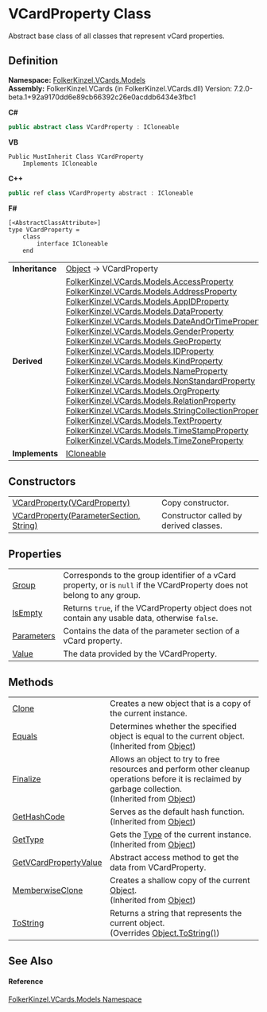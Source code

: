 # VCardProperty Class


Abstract base class of all classes that represent vCard properties.



## Definition
**Namespace:** <a href="10623553-9342-5b8f-9df4-6e7d1075f3df.md">FolkerKinzel.VCards.Models</a>  
**Assembly:** FolkerKinzel.VCards (in FolkerKinzel.VCards.dll) Version: 7.2.0-beta.1+92a9170dd6e89cb66392c26e0acddb6434e3fbc1

**C#**
``` C#
public abstract class VCardProperty : ICloneable
```
**VB**
``` VB
Public MustInherit Class VCardProperty
	Implements ICloneable
```
**C++**
``` C++
public ref class VCardProperty abstract : ICloneable
```
**F#**
``` F#
[<AbstractClassAttribute>]
type VCardProperty = 
    class
        interface ICloneable
    end
```

<table><tr><td><strong>Inheritance</strong></td><td><a href="https://learn.microsoft.com/dotnet/api/system.object" target="_blank" rel="noopener noreferrer">Object</a>  →  VCardProperty</td></tr>
<tr><td><strong>Derived</strong></td><td><a href="88786a05-12bc-600d-6919-6bea4292c73d.md">FolkerKinzel.VCards.Models.AccessProperty</a><br /><a href="21f05ed3-62c5-eb4f-9b4e-f0d7dc2d0574.md">FolkerKinzel.VCards.Models.AddressProperty</a><br /><a href="52a044c9-1789-4d63-5ed0-8e3801dc435b.md">FolkerKinzel.VCards.Models.AppIDProperty</a><br /><a href="aa898609-8843-98f4-56c5-cc0c7bf76b89.md">FolkerKinzel.VCards.Models.DataProperty</a><br /><a href="aa70dc7b-913e-f421-bbe6-2151b0f0c1f0.md">FolkerKinzel.VCards.Models.DateAndOrTimeProperty</a><br /><a href="94ee5e93-019e-53c0-ad44-10f33f8eda3e.md">FolkerKinzel.VCards.Models.GenderProperty</a><br /><a href="cebf2b25-a331-1126-b40d-697dc18dcb72.md">FolkerKinzel.VCards.Models.GeoProperty</a><br /><a href="976990ab-bc51-466f-b529-08306073c8d1.md">FolkerKinzel.VCards.Models.IDProperty</a><br /><a href="e1bc8073-a416-1e7d-0e4a-43556fb31603.md">FolkerKinzel.VCards.Models.KindProperty</a><br /><a href="05694799-3c12-68af-73de-f9a8cb4807af.md">FolkerKinzel.VCards.Models.NameProperty</a><br /><a href="96debf4b-ac3d-b14a-1b24-db26564c0795.md">FolkerKinzel.VCards.Models.NonStandardProperty</a><br /><a href="6e243ff8-52f0-fcde-2459-7c51fa54e2e8.md">FolkerKinzel.VCards.Models.OrgProperty</a><br /><a href="fafb9a2d-3fc2-1db2-dd49-90299dc5fc8e.md">FolkerKinzel.VCards.Models.RelationProperty</a><br /><a href="57bdd5a5-6b09-659a-978e-933563d5a52a.md">FolkerKinzel.VCards.Models.StringCollectionProperty</a><br /><a href="27f474f1-d496-3582-a707-2518da27485f.md">FolkerKinzel.VCards.Models.TextProperty</a><br /><a href="7999d03f-25e2-de3c-24fb-65b1f65aef58.md">FolkerKinzel.VCards.Models.TimeStampProperty</a><br /><a href="3d95294e-eb6d-9637-dd41-e876afb4fe20.md">FolkerKinzel.VCards.Models.TimeZoneProperty</a></td></tr>
<tr><td><strong>Implements</strong></td><td><a href="https://learn.microsoft.com/dotnet/api/system.icloneable" target="_blank" rel="noopener noreferrer">ICloneable</a></td></tr>
</table>



## Constructors
<table>
<tr>
<td><a href="a5e8dac9-3ed8-3da6-7331-2de52e545e67.md">VCardProperty(VCardProperty)</a></td>
<td>Copy constructor.</td></tr>
<tr>
<td><a href="99681b08-12b8-bfe8-89bc-76e21ca3fe15.md">VCardProperty(ParameterSection, String)</a></td>
<td>Constructor called by derived classes.</td></tr>
</table>

## Properties
<table>
<tr>
<td><a href="5d210979-76a6-b032-7b0c-02cffdbba833.md">Group</a></td>
<td>Corresponds to the group identifier of a vCard property, or is <code>null</code> if the VCardProperty does not belong to any group.</td></tr>
<tr>
<td><a href="2a29e617-7cc7-2352-75f6-ea22e96afdc3.md">IsEmpty</a></td>
<td>Returns <code>true</code>, if the VCardProperty object does not contain any usable data, otherwise <code>false</code>.</td></tr>
<tr>
<td><a href="f2759bb4-c9b5-6f85-0df4-f011adcb89a4.md">Parameters</a></td>
<td>Contains the data of the parameter section of a vCard property.</td></tr>
<tr>
<td><a href="77af4e3d-1240-de80-07d1-6e0044c7bee3.md">Value</a></td>
<td>The data provided by the VCardProperty.</td></tr>
</table>

## Methods
<table>
<tr>
<td><a href="9970dc97-aa43-98fe-7476-56192b2f3f1a.md">Clone</a></td>
<td>Creates a new object that is a copy of the current instance.</td></tr>
<tr>
<td><a href="https://learn.microsoft.com/dotnet/api/system.object.equals#system-object-equals(system-object)" target="_blank" rel="noopener noreferrer">Equals</a></td>
<td>Determines whether the specified object is equal to the current object.<br />(Inherited from <a href="https://learn.microsoft.com/dotnet/api/system.object" target="_blank" rel="noopener noreferrer">Object</a>)</td></tr>
<tr>
<td><a href="https://learn.microsoft.com/dotnet/api/system.object.finalize" target="_blank" rel="noopener noreferrer">Finalize</a></td>
<td>Allows an object to try to free resources and perform other cleanup operations before it is reclaimed by garbage collection.<br />(Inherited from <a href="https://learn.microsoft.com/dotnet/api/system.object" target="_blank" rel="noopener noreferrer">Object</a>)</td></tr>
<tr>
<td><a href="https://learn.microsoft.com/dotnet/api/system.object.gethashcode" target="_blank" rel="noopener noreferrer">GetHashCode</a></td>
<td>Serves as the default hash function.<br />(Inherited from <a href="https://learn.microsoft.com/dotnet/api/system.object" target="_blank" rel="noopener noreferrer">Object</a>)</td></tr>
<tr>
<td><a href="https://learn.microsoft.com/dotnet/api/system.object.gettype" target="_blank" rel="noopener noreferrer">GetType</a></td>
<td>Gets the <a href="https://learn.microsoft.com/dotnet/api/system.type" target="_blank" rel="noopener noreferrer">Type</a> of the current instance.<br />(Inherited from <a href="https://learn.microsoft.com/dotnet/api/system.object" target="_blank" rel="noopener noreferrer">Object</a>)</td></tr>
<tr>
<td><a href="8bc1d2ed-936e-e28b-5cf1-795671991d80.md">GetVCardPropertyValue</a></td>
<td>Abstract access method to get the data from VCardProperty.</td></tr>
<tr>
<td><a href="https://learn.microsoft.com/dotnet/api/system.object.memberwiseclone" target="_blank" rel="noopener noreferrer">MemberwiseClone</a></td>
<td>Creates a shallow copy of the current <a href="https://learn.microsoft.com/dotnet/api/system.object" target="_blank" rel="noopener noreferrer">Object</a>.<br />(Inherited from <a href="https://learn.microsoft.com/dotnet/api/system.object" target="_blank" rel="noopener noreferrer">Object</a>)</td></tr>
<tr>
<td><a href="4c3798ad-932d-677a-6567-4b09fdec74e1.md">ToString</a></td>
<td>Returns a string that represents the current object.<br />(Overrides <a href="https://learn.microsoft.com/dotnet/api/system.object.tostring" target="_blank" rel="noopener noreferrer">Object.ToString()</a>)</td></tr>
</table>

## See Also


#### Reference
<a href="10623553-9342-5b8f-9df4-6e7d1075f3df.md">FolkerKinzel.VCards.Models Namespace</a>  
